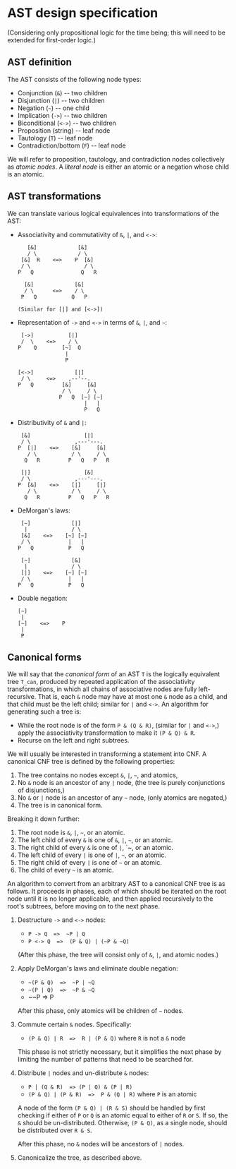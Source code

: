 # AST design specification

(Considering only propositional logic for the time being; this will need to
be extended for first-order logic.)

## AST definition

The AST consists of the following node types:

- Conjunction (`&`) -- two children
- Disjunction (`|`) -- two children
- Negation (`~`) -- one child
- Implication (`->`) -- two children
- Biconditional (`<->`) -- two children
- Proposition (string) -- leaf node
- Tautology (`T`) -- leaf node
- Contradiction/bottom (`F`) -- leaf node

We will refer to proposition, tautology, and contradiction nodes collectively as
_atomic nodes_. A _literal node_ is either an atomic or a negation whose child is
an atomic.

## AST transformations

We can translate various logical equivalences into transformations of the AST:

- Associativity and commutativity of `&`, `|`, and `<->`:
  ```
     [&]             [&]
     / \             / \
   [&]  R    <=>    P  [&]
   / \                 / \
  P   Q               Q   R

    [&]             [&]
    / \      <=>    / \
   P   Q           Q   P

  (Similar for [|] and [<->])
  ```

- Representation of `->` and `<->` in terms of `&`, `|`, and `~`:
  ```
   [->]           [|]
   /  \    <=>    / \
  P    Q        [~]  Q
                 |
                 P

  [<->]             [|]
   / \     <=>    ,--'--.
  P   Q         [&]     [&]
                / \     / \
               P   Q  [~] [~]
                       |   |
                       P   Q
  ```

- Distributivity of `&` and `|`:
  ```
   [&]                 [|]
   / \              ,---'---.
  P  [|]    <=>    [&]     [&]
     / \           / \     / \
    Q   R         P   Q   P   R

   [|]                 [&]
   / \              ,---'---.
  P  [&]    <=>    [|]     [|]
     / \           / \     / \
    Q   R         P   Q   P   R
  ```

- DeMorgan's laws:
  ```
   [~]             [|]
    |              / \
   [&]    <=>    [~] [~]
   / \            |   |
  P   Q           P   Q

   [~]             [&]
    |              / \
   [|]    <=>    [~] [~]
   / \            |   |
  P   Q           P   Q
  ```

- Double negation:
  ```
  [~]
   |
  [~]    <=>    P
   |
   P
  ```

## Canonical forms

We will say that the _canonical form_ of an AST `T` is the logically equivalent
tree `T_can`, produced by repeated application of the associativity transformations,
in which all chains of associative nodes are fully left-recursive. That is,
each `&` node may have at most one `&` node as a child, and that child must be the left
child; similar for `|` and `<->`. An algorithm for generating such a tree is:

- While the root node is of the form `P & (Q & R)`, (similar for `|` and `<->`,)
  apply the associativity transformation to make it `(P & Q) & R`.
- Recurse on the left and right subtrees.

We will usually be interested in transforming a statement into CNF. A canonical CNF tree
is defined by the following properties:
1. The tree contains no nodes except `&`, `|`, `~`, and atomics,
2. No `&` node is an ancestor of any `|` node, (the tree is purely conjunctions of disjunctions,)
3. No `&` or `|` node is an ancestor of any `~` node, (only atomics are negated,)
4. The tree is in canonical form.

Breaking it down further:
1. The root node is `&`, `|`, `~`, or an atomic.
2. The left child of every `&` is one of `&`, `|`, `~`, or an atomic.
3. The right child of every `&` is one of `|`, `~, or an atomic.
4. The left child of every `|` is one of `|`, `~`, or an atomic.
5. The right child of every `|` is one of `~` or an atomic.
6. The child of every `~` is an atomic.

An algorithm to convert from an arbitrary AST to a canonical CNF tree is as follows.
It proceeds in phases, each of which should be iterated on the root node until it
is no longer applicable, and then applied recursively to the root's subtrees, before
moving on to the next phase.
1. Destructure `->` and `<->` nodes:
   - `P -> Q  =>  ~P | Q`
   - `P <-> Q  =>  (P & Q) | (~P & ~Q)`

   (After this phase, the tree will consist only of `&`, `|`, and atomic nodes.)

2. Apply DeMorgan's laws and eliminate double negation:
   - `~(P & Q)  =>  ~P | ~Q`
   - `~(P | Q)  =>  ~P & ~Q`
   - ~~P  =>  P

   After this phase, only atomics will be children of `~` nodes.

3. Commute certain `&` nodes. Specifically:
   - `(P & Q) | R  =>  R | (P & Q)` where `R` is not a `&` node

   This phase is not strictly necessary, but it simplifies the next phase by
   limiting the number of patterns that need to be searched for.

3. Distribute `|` nodes and un-distribute `&` nodes:
   - `P | (Q & R)  => (P | Q) & (P | R)`
   - `(P & Q) | (P & R)  =>  P & (Q | R)` where `P` is an atomic

   A node of the form `(P & Q) | (R & S)` should be handled by first
   checking if either of `P` or `Q` is an atomic equal to either of
   `R` or `S`. If so, the `&` should be un-distributed. Otherwise,
   `(P & Q)`, as a single node, should be distributed over `R & S`.

   After this phase, no `&` nodes will be ancestors of `|` nodes.

4. Canonicalize the tree, as described above.
